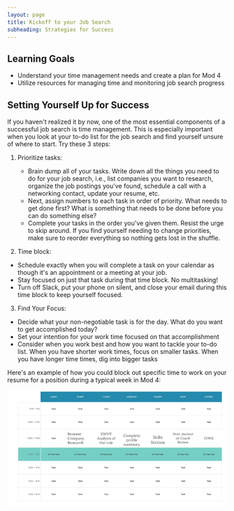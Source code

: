 ```yaml
---
layout: page
title: Kickoff to your Job Search
subheading: Strategies for Success
---
```


## Learning Goals
* Understand your time management needs and create a plan for Mod 4
* Utilize resources for managing time and monitoring job search progress

## Setting Yourself Up for Success
If you haven't realized it by now, one of the most essential components of a successful job search is time management. This is especially important when you look at your to-do list for the job search and find yourself unsure of where to start. Try these 3 steps:

1. Prioritize tasks:

   * Brain dump all of your tasks. Write down all the things you need to do for your job search, i.e., list companies you want to research, organize the job postings you've found, schedule a call with a networking contact, update your resume, etc.
   * Next, assign numbers to each task in order of priority. What needs to get done first? What is something that needs to be done before you can do something else?
   * Complete your tasks in the order you've given them. Resist the urge to skip around. If you find yourself needing to change priorities, make sure to reorder everything so nothing gets lost in the shuffle. 

2. Time block:

  * Schedule exactly when you will complete a task on your calendar as though it's an appointment or a meeting at your job.
  * Stay focused on just that task during that time block. No multitasking!
  * Turn off Slack, put your phone on silent, and close your email during this time block to keep yourself focused.

3. Find Your Focus:

  * Decide what your non-negotiable task is for the day. What do you want to get accomplished today?
  * Set your intention for your work time focused on that accomplishment
  * Consider when you work best and how you want to tackle your to-do list. When you have shorter work times, focus on smaller tasks. When you have longer time times, dig into bigger tasks

Here's an example of how you could block out specific time to work on your resume for a position during a typical week in Mod 4:

![Resume Time Blocking Chart](/images/Resume%20Time%20Blocking%20Example.png)


